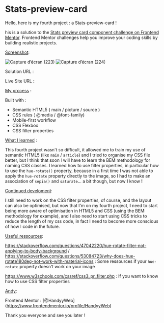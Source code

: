 # Stats-preview-card
Hello, here is my fourth project : a Stats-preview-card !

his is a solution to the [Stats preview card component challenge on Frontend Mentor](https://www.frontendmentor.io/challenges/stats-preview-card-component-8JqbgoU62). Frontend Mentor challenges help you improve your coding skills by building realistic projects. 



<ins>Screenshot</ins>:

![Capture d’écran (223)](https://user-images.githubusercontent.com/121683423/215501291-679c352a-f2d8-48fb-b866-31dcdfdfeea8.png)
![Capture d’écran (224)](https://user-images.githubusercontent.com/121683423/215501346-762a093d-3175-404d-910e-6eb5965368a5.png)


Solution URL : 

Live Site URL : 

<ins>My process</ins> :

Built with :

- Semantic HTML5 ( main / picture / source )
- CSS rules ( @media / @font-family)
- Mobile-first workflow
- CSS Flexbox
- CSS filter properties

<ins>What I learned</ins> : 

This fourth project wasn't so difficult, it allowed me to train my use of semantic HTML5 (like `main` / `article`) and I tried to organise my CSS file better, but I think that soon I will have to learn the BEM methodology for naming CSS classes.
I learned how to use filter properties, in particular how to use the `hue-rotate()` property, because in a first time I was not able to apply the `hue-rotate` property directly to the image, so I had to make an association of `sepia()` and `saturate`... a bit though, but now I know !
  
<ins>Continued develoment</ins>:

I still need to work on the CSS filter properties, of course, and the layout can also be optimised, but now that I'm on my fourth project, I need to start being more aware of optimisation in HTML5 and CSS (using the BEM methodology for example), and I also need to start using CSS tricks to reduce the length of my css code, in fact I need to become more conscious of how I code in the future.
  
<ins>Useful ressources</ins>:
  
https://stackoverflow.com/questions/47042220/hue-rotate-filter-not-applying-to-body-background / https://stackoverflow.com/questions/53084723/why-does-hue-rotate180deg-not-work-with-material-icons : Some ressources if your `hue-rotate` property doesn't work on your image

https://www.w3schools.com/cssref/css3_pr_filter.php : If you want to know how to use CSS filter properties
  
<ins>Andy</ins>:
  
Frontend Mentor : [@HandyyWeb] (https://www.frontendmentor.io/profile/HandyyWeb)
 
Thank you everyone and see you later !
  
